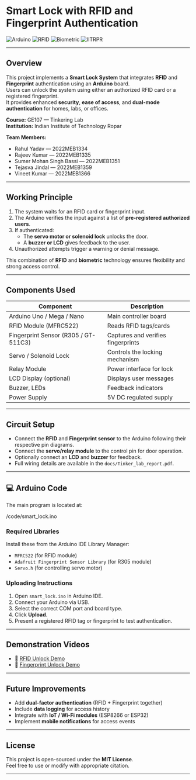 # Smart Lock with RFID and Fingerprint Authentication

![Arduino](https://img.shields.io/badge/Platform-Arduino-blue)
![RFID](https://img.shields.io/badge/Technology-RFID-green)
![Biometric](https://img.shields.io/badge/Technology-Fingerprint-orange)
![IITRPR](https://img.shields.io/badge/Project-IIT%20Ropar-yellow)

---

## Overview

This project implements a **Smart Lock System** that integrates **RFID** and **Fingerprint** authentication using an **Arduino** board.  
Users can unlock the system using either an authorized RFID card or a registered fingerprint.  
It provides enhanced **security**, **ease of access**, and **dual-mode authentication** for homes, labs, or offices.

**Course:** GE107 — Tinkering Lab  
**Institution:** Indian Institute of Technology Ropar  

**Team Members:**
- Rahul Yadav — 2022MEB1334  
- Rajeev Kumar — 2022MEB1335  
- Sumer Mohan Singh Bassi — 2022MEB1351  
- Tejasva Jindal — 2022MEB1359  
- Vineet Kumar — 2022MEB1366  

---

## Working Principle

1. The system waits for an RFID card or fingerprint input.  
2. The Arduino verifies the input against a list of **pre-registered authorized users**.  
3. If authenticated:
   - The **servo motor or solenoid lock** unlocks the door.  
   - A **buzzer or LCD** gives feedback to the user.  
4. Unauthorized attempts trigger a warning or denial message.  

This combination of **RFID** and **biometric** technology ensures flexibility and strong access control.

---

## Components Used

| Component | Description |
|------------|-------------|
| Arduino Uno / Mega / Nano | Main controller board |
| RFID Module (MFRC522) | Reads RFID tags/cards |
| Fingerprint Sensor (R305 / GT-511C3) | Captures and verifies fingerprints |
| Servo / Solenoid Lock | Controls the locking mechanism |
| Relay Module | Power interface for lock |
| LCD Display (optional) | Displays user messages |
| Buzzer, LEDs | Feedback indicators |
| Power Supply | 5V DC regulated supply |

---

## Circuit Setup

- Connect the **RFID** and **Fingerprint sensor** to the Arduino following their respective pin diagrams.  
- Connect the **servo/relay module** to the control pin for door operation.  
- Optionally connect an **LCD** and **buzzer** for feedback.  
- Full wiring details are available in the `docs/Tinker_lab_report.pdf`.

---

## 💻 Arduino Code

The main program is located at:

/code/smart_lock.ino

### Required Libraries
Install these from the Arduino IDE Library Manager:
- `MFRC522` (for RFID module)
- `Adafruit Fingerprint Sensor Library` (for R305 module)
- `Servo.h` (for controlling servo motor)

### Uploading Instructions
1. Open `smart_lock.ino` in Arduino IDE.  
2. Connect your Arduino via USB.  
3. Select the correct COM port and board type.  
4. Click **Upload**.  
5. Present a registered RFID tag or fingerprint to test authentication.

---

## Demonstration Videos

- 🎥 [RFID Unlock Demo](videos/RFID_demo.mp4)  
- 🎥 [Fingerprint Unlock Demo](videos/Fingerprint_demo.mp4)

---

## Future Improvements

- Add **dual-factor authentication** (RFID + Fingerprint together)  
- Include **data logging** for access history  
- Integrate with **IoT / Wi-Fi modules** (ESP8266 or ESP32)  
- Implement **mobile notifications** for access events  

---

## License

This project is open-sourced under the **MIT License**.  
Feel free to use or modify with appropriate citation.

---




